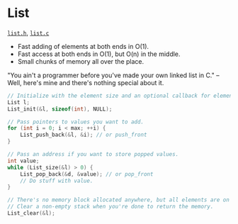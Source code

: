 # List

[`list.h`](./../src/list.h), [`list.c`](./../src/list.c)

- Fast adding of elements at both ends in O(1).
- Fast access at both ends in O(1), but O(n) in the middle.
- Small chunks of memory all over the place.

"You ain't a programmer before you've made your own linked list in C." – Well, here's mine and there's nothing special about it.

```C
// Initialize with the element size and an optional callback for element destruction.
List l;
List_init(&l, sizeof(int), NULL);

// Pass pointers to values you want to add.
for (int i = 0; i < max; ++i) {
    List_push_back(&l, &i); // or push_front
}

// Pass an address if you want to store popped values.
int value;
while (List_size(&l) > 0) {
    List_pop_back(&d, &value); // or pop_front
    // Do stuff with value.
}

// There's no memory block allocated anywhere, but all elements are on the heap.
// Clear a non-empty stack when you're done to return the memory.
List_clear(&l);
```
